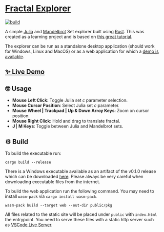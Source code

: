 # [Fractal Explorer](https://lobis.github.io/fractal-explorer/)

[![build](https://github.com/lobis/fractal-explorer/actions/workflows/rust.yml/badge.svg)](https://github.com/lobis/fractal-explorer/actions/workflows/rust.yml)

A simple [Julia](https://en.wikipedia.org/wiki/Julia_set) and [Mandelbrot](https://en.wikipedia.org/wiki/Mandelbrot_set) Set explorer built using [Rust](https://www.rust-lang.org/). This was created as a learning project and is based on [this great tutorial](https://sotrh.github.io/learn-wgpu/).

The explorer can be run as a standalone desktop application (should work for Windows, Linux and MacOS) or as a web application for which a [demo is available](https://lobis.github.io/fractal-explorer/).

## [✨ Live Demo](https://lobis.github.io/fractal-explorer/)

## 🤓 Usage

* **Mouse Left Click**: Toggle Julia set *c* parameter selection.
* **Mouse Cursor Position**: Select Julia set _c_ parameter.
* **Mouse Wheel | Trackpad | Up & Down Arroy Keys**: Zoom on cursor position.
* **Mouse Right Click**: Hold and drag to translate fractal.
* **J | M Keys**: Toggle between Julia and Mandelbrot sets.

## ⚙️ Build

To build the executable run:

```
cargo build --release
```

There is a Windows executable available as an artifact of the v0.1.0 release which can be downloaded [here](https://github.com/lobis/fractal-explorer/releases/download/v0.1.0/fractal-explorer-app.exe). Please always be very careful when downloading executable files from the internet.

To build the web application run the following command. You may need to install `wasm-pack` via `cargo install wasm-pack`.

```
wasm-pack build --target web --out-dir public/pkg
```

All files related to the static site will be placed under `public` with `index.html` the entrypoint. You need to serve these files with a static http server such as [VSCode Live Server](https://marketplace.visualstudio.com/items?itemName=ritwickdey.LiveServer).
